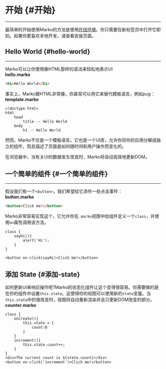 # 开始 {#开始}

---

最简单的开始使用Marko的方法是使用[在线环境](http://markojs.com/try-online/)。你只需要在新标签页中打开它即刻。如果你更喜欢本地开发，请查看安装页面。

## Hello World {#hello-world}

---

Marko可以让你使用像HTML那样的语法来轻松地表示UI  
**hello.marko**

```html
<h1>Hello World</h1>
```

事实上，Marko跟HTML非常像，你甚至可以用它来替代模板语言，例如pug：  
**template.marko**

```marko
<!doctype html>
html
    head
        title -- Hello World
    body
        h1 -- Hello World
```

然而，Marko不仅是一个模板语言。它也是一个UI库，允许你将你的应用分解成独立的组件，而且描述了页面是如何随时间和用户操作而变化的。

在浏览器中，当有关UI的数据发生改变时，Marko将自动高效地更新DOM。

## 一个简单的组件 {#一个简单的组件}

---

假设我们有一个`<button>`，我们希望给它添件一些点击事件：  
**button.marko**

```html
<button>Click me!</button>
```

Marko非常容易实现这个，它允许你在`.marko`视图中给组件定义一个`class`，并使用`on`属性调用该方法。

```marko
class {
	sayHi(){
		alert('Hi');
	}
}

<button on-click(sayHi)>Click me!</button>
```

## 添加 State {#添加-state}

如何更新UI来响应操作呢?Marko的状态化组件让这个变得很容易。你需要做的是在你的组件中设置`this.state`。这使得你的视图可以使用新的`state`变量。当`this.state`中的值改变时，视图将自动重新渲染并且只更新DOM改变的部分。  
**counter.marko**

```marko
class {
	onCreate(){
		this.state = {
			count:0
		}
	}
	increment(){
		this.state.count++;
	}
}
<div>The current count is ${state.count}</div>
<button on-click('increment')>Click me!</button>
```



